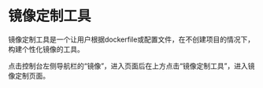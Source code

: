 # 镜像定制工具

镜像定制工具是一个让用户根据dockerfile或配置文件，在不创建项目的情况下，构建个性化镜像的工具。

点击控制台左侧导航栏的“镜像”，进入页面后在上方点击“镜像定制工具”，进入镜像定制页面。
